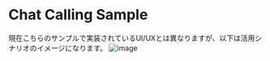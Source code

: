 # Chat Calling Sample
現在こちらのサンプルで実装されているUI/UXとは異なりますが、以下は活用シナリオのイメージになります。
![image](https://user-images.githubusercontent.com/4012388/140258311-b1334b16-2304-40c3-b617-d59990ca3a4b.png)
